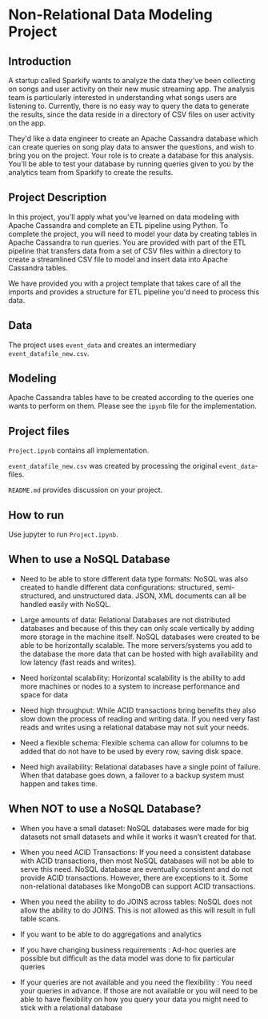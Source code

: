 # Non-Relational Data Modeling Project

## Introduction

A startup called Sparkify wants to analyze the data they've been collecting on songs and user activity on their new music streaming app. The analysis team is particularly interested in understanding what songs users are listening to. Currently, there is no easy way to query the data to generate the results, since the data reside in a directory of CSV files on user activity on the app.

They'd like a data engineer to create an Apache Cassandra database which can create queries on song play data to answer the questions, and wish to bring you on the project. Your role is to create a database for this analysis. You'll be able to test your database by running queries given to you by the analytics team from Sparkify to create the results.

## Project Description

In this project, you'll apply what you've learned on data modeling with Apache Cassandra and complete an ETL pipeline using Python. To complete the project, you will need to model your data by creating tables in Apache Cassandra to run queries. You are provided with part of the ETL pipeline that transfers data from a set of CSV files within a directory to create a streamlined CSV file to model and insert data into Apache Cassandra tables.

We have provided you with a project template that takes care of all the imports and provides a structure for ETL pipeline you'd need to process this data.

## Data

The project uses `event_data` and creates an intermediary `event_datafile_new.csv`.

## Modeling

Apache Cassandra tables have to be created according to the queries one wants to perform on them.
Please see the `ipynb` file for the implementation.

## Project files

`Project.ipynb` contains all implementation.

`event_datafile_new.csv` was created by processing the original `event_data`-files.

`README.md` provides discussion on your project.

## How to run

Use jupyter to run `Project.ipynb`.

## When to use a NoSQL Database

- Need to be able to store different data type formats: NoSQL was also created to handle different data configurations: structured, semi-structured, and unstructured data. JSON, XML documents can all be handled easily with NoSQL.

- Large amounts of data: Relational Databases are not distributed databases and because of this they can only scale vertically by adding more storage in the machine itself. NoSQL databases were created to be able to be horizontally scalable. The more servers/systems you add to the database the more data that can be hosted with high availability and low latency (fast reads and writes).
- Need horizontal scalability: Horizontal scalability is the ability to add more machines or nodes to a system to increase performance and space for data

- Need high throughput: While ACID transactions bring benefits they also slow down the process of reading and writing data. If you need very fast reads and writes using a relational database may not suit your needs.

- Need a flexible schema: Flexible schema can allow for columns to be added that do not have to be used by every row, saving disk space.

- Need high availability: Relational databases have a single point of failure. When that database goes down, a failover to a backup system must happen and takes time.

## When NOT to use a NoSQL Database?

- When you have a small dataset: NoSQL databases were made for big datasets not small datasets and while it works it wasn’t created for that.

- When you need ACID Transactions: If you need a consistent database with ACID transactions, then most NoSQL databases will not be able to serve this need. NoSQL database are eventually consistent and do not provide ACID transactions. However, there are exceptions to it. Some non-relational databases like MongoDB can support ACID transactions.

- When you need the ability to do JOINS across tables: NoSQL does not allow the ability to do JOINS. This is not allowed as this will result in full table scans.

- If you want to be able to do aggregations and analytics

- If you have changing business requirements : Ad-hoc queries are possible but difficult as the data model was done to fix particular queries

- If your queries are not available and you need the flexibility : You need your queries in advance. If those are not available or you will need to be able to have flexibility on how you query your data you might need to stick with a relational database
